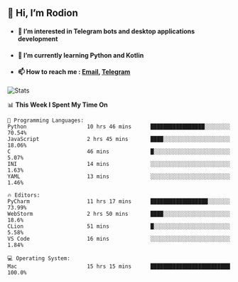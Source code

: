 ## 👋 Hi, I’m Rodion
- #### 👀 I’m interested in Telegram bots and desktop applications development
- #### 🌱 I’m currently learning Python and Kotlin
- #### 📫 How to reach me : [Email](mailto:me@lavn.ml), [Telegram](https://t.me/fast_geek)

![Stats](https://github-readme-stats.vercel.app/api?username=rodion-gudz&show_icons=true&theme=github_dark&hide_border=true&hide=issues&count_private=true&layout=compact)


<!--START_SECTION:waka-->
📊 **This Week I Spent My Time On** 

```text
💬 Programming Languages: 
Python                   10 hrs 46 mins      █████████████████░░░░░░░░   70.54% 
JavaScript               2 hrs 45 mins       ████░░░░░░░░░░░░░░░░░░░░░   18.06% 
C                        46 mins             █░░░░░░░░░░░░░░░░░░░░░░░░   5.07% 
INI                      14 mins             ░░░░░░░░░░░░░░░░░░░░░░░░░   1.63% 
YAML                     13 mins             ░░░░░░░░░░░░░░░░░░░░░░░░░   1.46%

🔥 Editors: 
PyCharm                  11 hrs 17 mins      ██████████████████░░░░░░░   73.99% 
WebStorm                 2 hrs 50 mins       ████░░░░░░░░░░░░░░░░░░░░░   18.6% 
CLion                    51 mins             █░░░░░░░░░░░░░░░░░░░░░░░░   5.58% 
VS Code                  16 mins             ░░░░░░░░░░░░░░░░░░░░░░░░░   1.84%

💻 Operating System: 
Mac                      15 hrs 15 mins      █████████████████████████   100.0%

```


<!--END_SECTION:waka-->
